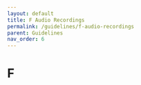 ```yaml
---
layout: default
title: F Audio Recordings
permalink: /guidelines/f-audio-recordings
parent: Guidelines
nav_order: 6
---
```


# F
